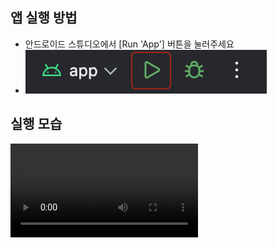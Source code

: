 ## 앱 실행 방법

- 안드로이드 스튜디오에서 [Run 'App'] 버튼을 눌러주세요
- ![image1](images/image1.png)



## 실행 모습

![image1](images/demo.mp4)
